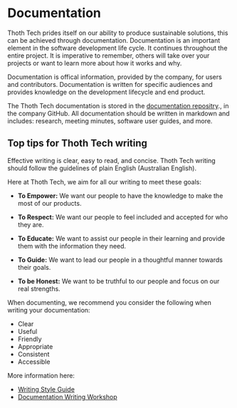 # Documentation

Thoth Tech prides itself on our ability to produce sustainable solutions, this can be achieved through documentation.
Documentation is an important element in the software development life cycle. It continues throughout the entire project.
It is imperative to remember, others will take over your projects or want to learn more about how it works and why.

Documentation is offical information, provided by the company, for users and contributors. Documentation is written for specific audiences and provides knowledge on the development lifecycle and end product.

The Thoth Tech documentation is stored in the [documentation repositry](https://github.com/thoth-tech/documentation)., in the company GitHub. All documentation should be written in markdown and includes: research, meeting minutes, software user guides, and more.

## Top tips for Thoth Tech writing

Effective writing is clear, easy to read, and concise. Thoth Tech writing should follow the guidelines of plain English (Australian English).

Here at Thoth Tech, we aim for all our writing to meet these goals:

- **To Empower:** We want our people to have the knowledge to make the most of our products.

- **To Respect:** We want our people to feel included and accepted for who they are.

- **To Educate:** We want to assist our people in their learning and provide them with the information they need.

- **To Guide:** We want to lead our people in a thoughtful manner towards their goals.

- **To be Honest:** We want to be truthful to our people and focus on our real strengths.

When documenting, we recommend you consider the following when writing your documentation:

- Clear
- Useful
- Friendly
- Appropriate
- Consistent
- Accessible

More information here:

- [Writing Style Guide](writing-style-guide.md)
- [Documentation Writing Workshop](docs/../../../learning/training/writing-documentation.md)
